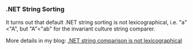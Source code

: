 ### .NET String Sorting

It turns out that default .NET string sorting is not lexicographical, i.e.  "a"<"A", but "A"<"ab" for the invariant culture string comparer. 

More details in my blog: [.NET string comparison is not lexicographical](https://ikriv.com/blog/?p=2533)